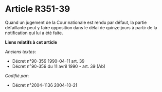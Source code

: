 # Article R351-39

Quand un jugement de la Cour nationale est rendu par défaut, la partie défaillante peut y faire opposition dans le délai de
quinze jours à partir de la notification qui lui a été faite.

**Liens relatifs à cet article**

_Anciens textes_:

  - Décret n°90-359 1990-04-11 art. 39
  - Décret n°90-359 du 11 avril 1990 - art. 39 (Ab)

_Codifié par_:

  - Décret n°2004-1136 2004-10-21
